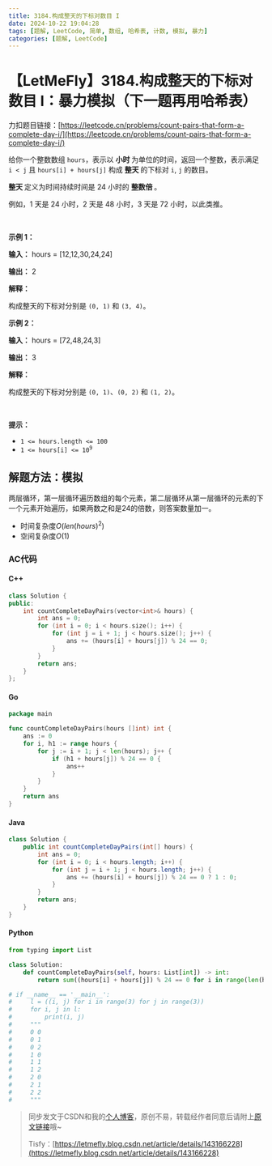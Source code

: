 ```yaml
---
title: 3184.构成整天的下标对数目 I
date: 2024-10-22 19:04:28
tags: [题解, LeetCode, 简单, 数组, 哈希表, 计数, 模拟, 暴力]
categories: [题解, LeetCode]
---
```


# 【LetMeFly】3184.构成整天的下标对数目 I：暴力模拟（下一题再用哈希表）

力扣题目链接：[https://leetcode.cn/problems/count-pairs-that-form-a-complete-day-i/](https://leetcode.cn/problems/count-pairs-that-form-a-complete-day-i/)

<p>给你一个整数数组 <code>hours</code>，表示以 <strong>小时 </strong>为单位的时间，返回一个整数，表示满足 <code>i &lt; j</code> 且 <code>hours[i] + hours[j]</code> 构成 <strong>整天 </strong>的下标对&nbsp;<code>i</code>, <code>j</code> 的数目。</p>

<p><strong>整天 </strong>定义为时间持续时间是 24 小时的 <strong>整数倍 </strong>。</p>

<p>例如，1 天是 24 小时，2 天是 48 小时，3 天是 72 小时，以此类推。</p>

<p>&nbsp;</p>

<p><strong class="example">示例 1：</strong></p>

<div class="example-block">
<p><strong>输入：</strong> <span class="example-io">hours = [12,12,30,24,24]</span></p>

<p><strong>输出：</strong> <span class="example-io">2</span></p>

<p><strong>解释：</strong></p>

<p>构成整天的下标对分别是 <code>(0, 1)</code> 和 <code>(3, 4)</code>。</p>
</div>

<p><strong class="example">示例 2：</strong></p>

<div class="example-block">
<p><strong>输入：</strong> <span class="example-io">hours = [72,48,24,3]</span></p>

<p><strong>输出：</strong> <span class="example-io">3</span></p>

<p><strong>解释：</strong></p>

<p>构成整天的下标对分别是 <code>(0, 1)</code>、<code>(0, 2)</code> 和 <code>(1, 2)</code>。</p>
</div>

<p>&nbsp;</p>

<p><strong>提示：</strong></p>

<ul>
	<li><code>1 &lt;= hours.length &lt;= 100</code></li>
	<li><code>1 &lt;= hours[i] &lt;= 10<sup>9</sup></code></li>
</ul>


    
## 解题方法：模拟

两层循环，第一层循环遍历数组的每个元素，第二层循环从第一层循环的元素的下一个元素开始遍历，如果两数之和是24的倍数，则答案数量加一。

+ 时间复杂度$O(len(hours)^2)$
+ 空间复杂度$O(1)$

### AC代码

#### C++

```cpp
class Solution {
public:
    int countCompleteDayPairs(vector<int>& hours) {
        int ans = 0;
        for (int i = 0; i < hours.size(); i++) {
            for (int j = i + 1; j < hours.size(); j++) {
                ans += (hours[i] + hours[j]) % 24 == 0;
            }
        }
        return ans;
    }
};
```

#### Go

```go
package main

func countCompleteDayPairs(hours []int) int {
    ans := 0
    for i, h1 := range hours {
        for j := i + 1; j < len(hours); j++ {
            if (h1 + hours[j]) % 24 == 0 {
                ans++
            }
        }
    }
    return ans
}
```

#### Java

```java
class Solution {
    public int countCompleteDayPairs(int[] hours) {
        int ans = 0;
        for (int i = 0; i < hours.length; i++) {
            for (int j = i + 1; j < hours.length; j++) {
                ans += (hours[i] + hours[j]) % 24 == 0 ? 1 : 0;
            }
        }
        return ans;
    }
}
```

#### Python

```python
from typing import List

class Solution:
    def countCompleteDayPairs(self, hours: List[int]) -> int:
        return sum((hours[i] + hours[j]) % 24 == 0 for i in range(len(hours)) for j in range(i + 1, len(hours)))

# if __name__ == '__main__':
#     l = ((i, j) for i in range(3) for j in range(3))
#     for i, j in l:
#         print(i, j)
#     """
#     0 0
#     0 1
#     0 2
#     1 0
#     1 1
#     1 2
#     2 0
#     2 1
#     2 2
#     """
```

> 同步发文于CSDN和我的[个人博客](https://blog.letmefly.xyz/)，原创不易，转载经作者同意后请附上[原文链接](https://blog.letmefly.xyz/2024/10/22/LeetCode%203184.%E6%9E%84%E6%88%90%E6%95%B4%E5%A4%A9%E7%9A%84%E4%B8%8B%E6%A0%87%E5%AF%B9%E6%95%B0%E7%9B%AEI/)哦~
>
> Tisfy：[https://letmefly.blog.csdn.net/article/details/143166228](https://letmefly.blog.csdn.net/article/details/143166228)
